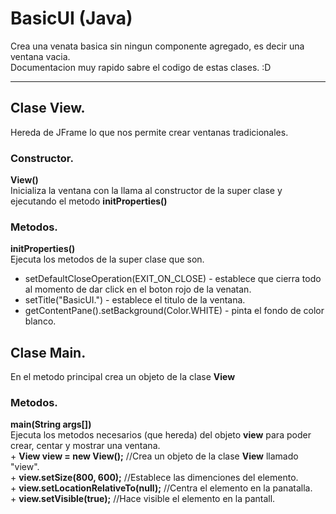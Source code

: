 # BasicUI (Java)
Crea una venata basica sin ningun componente agregado, es decir una ventana vacia.  
Documentacion muy rapido sabre el codigo de estas clases. :D  
  
  ______  
    
  
  
## Clase View.
Hereda de JFrame lo que nos permite crear ventanas tradicionales.   
### Constructor.  
__View()__  
 Inicializa la ventana con la llama al constructor de la super clase y ejecutando el metodo __initProperties()__
### Metodos.  
__initProperties()__  
    Ejecuta los metodos de la super clase que son.  
   * setDefaultCloseOperation(EXIT_ON_CLOSE) - establece que cierra todo al momento de dar click en el boton rojo de la venatan.  
   * setTitle("BasicUI.") - establece el titulo de la ventana.  
   * getContentPane().setBackground(Color.WHITE) - pinta el fondo de color blanco.  
  
  
## Clase Main.
En el metodo principal crea un objeto de la clase __View__ 
### Metodos.
__main(String args[])__  
    Ejecuta los metodos necesarios (que hereda) del objeto __view__ para poder crear, centar y mostrar una ventana.  
    + __View view = new View();__ //Crea un objeto de la clase __View__ llamado "view".  
    + __view.setSize(800, 600);__ //Establece las dimenciones del elemento.  
    + __view.setLocationRelativeTo(null);__ //Centra el elemento en la panatalla.  
    + __view.setVisible(true);__ //Hace visible el elemento en la pantall.  

